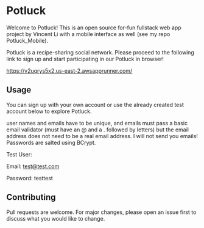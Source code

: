 # Potluck

Welcome to Potluck! This is an open source for-fun fullstack web app project by Vincent Li with a mobile interface as well (see my repo Potluck_Mobile).

Potluck is a recipe-sharing social network. Please proceed to the following link to sign up and start participating in our Potluck in browser!

https://v2uqrys5x2.us-east-2.awsapprunner.com/

## Usage

You can sign up with your own account or use the already created test account below to explore Potluck. 

user names and emails have to be unique, and emails must pass a basic email validator (must have an @ and a . followed by letters) but the email address does not need to be a real email address. I will not send you emails!
Passwords are salted using BCrypt.

Test User:

Email: test@test.com

Password: testtest

## Contributing

Pull requests are welcome. For major changes, please open an issue first to discuss what you would like to change.


